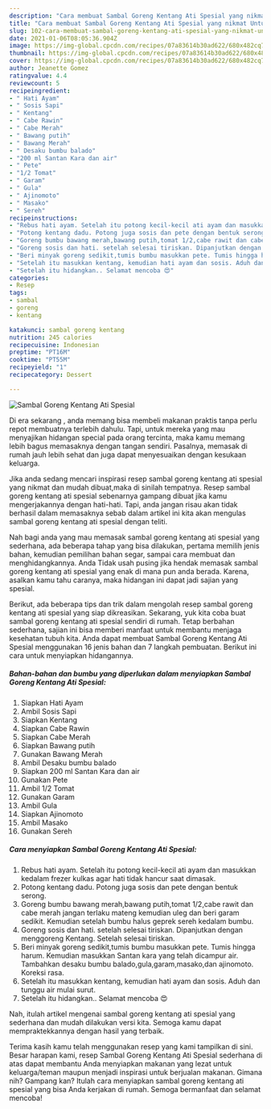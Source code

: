 ```yaml
---
description: "Cara membuat Sambal Goreng Kentang Ati Spesial yang nikmat Untuk Jualan"
title: "Cara membuat Sambal Goreng Kentang Ati Spesial yang nikmat Untuk Jualan"
slug: 102-cara-membuat-sambal-goreng-kentang-ati-spesial-yang-nikmat-untuk-jualan
date: 2021-01-06T08:05:36.904Z
image: https://img-global.cpcdn.com/recipes/07a83614b30ad622/680x482cq70/sambal-goreng-kentang-ati-spesial-foto-resep-utama.jpg
thumbnail: https://img-global.cpcdn.com/recipes/07a83614b30ad622/680x482cq70/sambal-goreng-kentang-ati-spesial-foto-resep-utama.jpg
cover: https://img-global.cpcdn.com/recipes/07a83614b30ad622/680x482cq70/sambal-goreng-kentang-ati-spesial-foto-resep-utama.jpg
author: Jeanette Gomez
ratingvalue: 4.4
reviewcount: 5
recipeingredient:
- " Hati Ayam"
- " Sosis Sapi"
- " Kentang"
- " Cabe Rawin"
- " Cabe Merah"
- " Bawang putih"
- " Bawang Merah"
- " Desaku bumbu balado"
- "200 ml Santan Kara dan air"
- " Pete"
- "1/2 Tomat"
- " Garam"
- " Gula"
- " Ajinomoto"
- " Masako"
- " Sereh"
recipeinstructions:
- "Rebus hati ayam. Setelah itu potong kecil-kecil ati ayam dan masukkan kedalam frezer kulkas agar hati tidak hancur saat dimasak."
- "Potong kentang dadu. Potong juga sosis dan pete dengan bentuk serong."
- "Goreng bumbu bawang merah,bawang putih,tomat 1/2,cabe rawit dan cabe merah jangan terlaku mateng kemudian uleg dan beri garam sedikit. Kemudian setelah bumbu halus geprek sereh kedalam bumbu."
- "Goreng sosis dan hati. setelah selesai tiriskan. Dipanjutkan dengan menggoreng Kentang. Setelah selesai tiriskan."
- "Beri minyak goreng sedikit,tumis bumbu masukkan pete. Tumis hingga harum. Kemudian masukkan Santan kara yang telah dicampur air. Tambahkan desaku bumbu balado,gula,garam,masako,dan ajinomoto. Koreksi rasa."
- "Setelah itu masukkan kentang, kemudian hati ayam dan sosis. Aduh dan tunggu air mulai surut."
- "Setelah itu hidangkan.. Selamat mencoba 😍"
categories:
- Resep
tags:
- sambal
- goreng
- kentang

katakunci: sambal goreng kentang 
nutrition: 245 calories
recipecuisine: Indonesian
preptime: "PT16M"
cooktime: "PT55M"
recipeyield: "1"
recipecategory: Dessert

---
```



![Sambal Goreng Kentang Ati Spesial](https://img-global.cpcdn.com/recipes/07a83614b30ad622/680x482cq70/sambal-goreng-kentang-ati-spesial-foto-resep-utama.jpg)

Di era  sekarang , anda memang bisa membeli makanan praktis tanpa perlu repot membuatnya terlebih dahulu. Tapi, untuk mereka yang mau menyajikan hidangan special pada orang tercinta, maka kamu memang lebih bagus memasaknya dengan tangan sendiri. Pasalnya, memasak di rumah jauh lebih sehat dan juga dapat menyesuaikan dengan kesukaan keluarga.

Jika anda sedang mencari inspirasi resep sambal goreng kentang ati spesial yang nikmat dan mudah dibuat,maka di sinilah tempatnya. Resep sambal goreng kentang ati spesial  sebenarnya gampang dibuat jika kamu mengerjakannya dengan hati-hati. Tapi, anda jangan risau akan tidak berhasil dalam memasaknya 
sebab dalam artikel ini kita akan mengulas sambal goreng kentang ati spesial dengan teliti.  



Nah bagi anda yang mau memasak sambal goreng kentang ati spesial yang sederhana, ada beberapa tahap yang bisa dilakukan, pertama memilih jenis bahan, kemudian pemilihan bahan segar, sampai cara membuat dan menghidangkannya. Anda Tidak usah pusing jika hendak memasak sambal goreng kentang ati spesial yang enak di mana pun anda berada. Karena, asalkan kamu  tahu caranya, maka hidangan ini dapat jadi sajian yang spesial.

Berikut, ada beberapa tips dan trik dalam mengolah resep sambal goreng kentang ati spesial yang siap dikreasikan. Sekarang, yuk kita coba buat sambal goreng kentang ati spesial sendiri di rumah. Tetap berbahan sederhana, sajian ini bisa memberi manfaat untuk membantu menjaga kesehatan tubuh kita. Anda dapat membuat Sambal Goreng Kentang Ati Spesial menggunakan 16 jenis bahan dan 7 langkah pembuatan. Berikut ini cara untuk menyiapkan hidangannya.

<!--inarticleads1-->

##### Bahan-bahan dan bumbu yang diperlukan dalam menyiapkan Sambal Goreng Kentang Ati Spesial:

1. Siapkan  Hati Ayam
1. Ambil  Sosis Sapi
1. Siapkan  Kentang
1. Siapkan  Cabe Rawin
1. Siapkan  Cabe Merah
1. Siapkan  Bawang putih
1. Gunakan  Bawang Merah
1. Ambil  Desaku bumbu balado
1. Siapkan 200 ml Santan Kara dan air
1. Gunakan  Pete
1. Ambil 1/2 Tomat
1. Gunakan  Garam
1. Ambil  Gula
1. Siapkan  Ajinomoto
1. Ambil  Masako
1. Gunakan  Sereh




<!--inarticleads2-->

##### Cara menyiapkan Sambal Goreng Kentang Ati Spesial:

1. Rebus hati ayam. Setelah itu potong kecil-kecil ati ayam dan masukkan kedalam frezer kulkas agar hati tidak hancur saat dimasak.
1. Potong kentang dadu. Potong juga sosis dan pete dengan bentuk serong.
1. Goreng bumbu bawang merah,bawang putih,tomat 1/2,cabe rawit dan cabe merah jangan terlaku mateng kemudian uleg dan beri garam sedikit. Kemudian setelah bumbu halus geprek sereh kedalam bumbu.
1. Goreng sosis dan hati. setelah selesai tiriskan. Dipanjutkan dengan menggoreng Kentang. Setelah selesai tiriskan.
1. Beri minyak goreng sedikit,tumis bumbu masukkan pete. Tumis hingga harum. Kemudian masukkan Santan kara yang telah dicampur air. Tambahkan desaku bumbu balado,gula,garam,masako,dan ajinomoto. Koreksi rasa.
1. Setelah itu masukkan kentang, kemudian hati ayam dan sosis. Aduh dan tunggu air mulai surut.
1. Setelah itu hidangkan.. Selamat mencoba 😍




Nah, itulah artikel mengenai  sambal goreng kentang ati spesial  yang sederhana dan mudah dilakukan versi kita. Semoga kamu dapat mempraktekkannya dengan hasil yang terbaik. 

Terima kasih kamu telah menggunakan resep yang kami tampilkan di sini. Besar harapan kami, resep  Sambal Goreng Kentang Ati Spesial sederhana di atas dapat membantu Anda menyiapkan makanan yang lezat untuk keluarga/teman maupun menjadi inspirasi untuk berjualan makanan. Gimana nih? Gampang kan? Itulah cara menyiapkan sambal goreng kentang ati spesial yang bisa Anda kerjakan di rumah. Semoga bermanfaat dan selamat mencoba!

